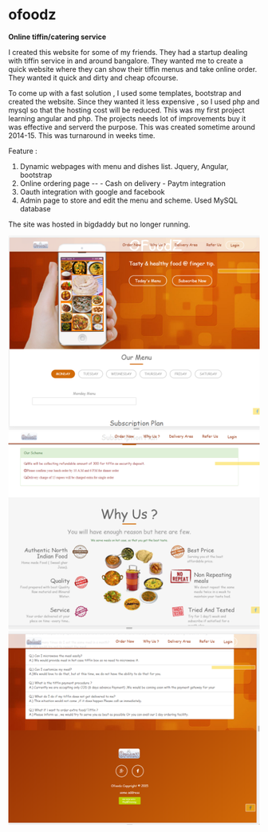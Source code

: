 # ofoodz
**Online tiffin/catering service**

I created this website for some of my friends. They had  a startup dealing with tiffin service in and around bangalore. They wanted me to create a quick website where they can show their tiffin menus and take online order. They wanted it quick and dirty and cheap ofcourse.

To come up with a fast solution , I used some templates, bootstrap and created the website. Since they wanted it less expensive , so I used php and mysql so that the hosting cost will be reduced. This was my first project learning angular and php. The projects needs lot of improvements buy it was effective and serverd the purpose. This was created sometime around 2014-15. This was turnaround in weeks time.

Feature :
1. Dynamic webpages with menu and dishes list. Jquery, Angular, bootstrap
2.  Online ordering page -- 
		 - Cash on delivery
         - Paytm integration
3. Oauth integration with google and facebook
4. Admin page to store and edit the menu and scheme. Used MySQL database

The site was hosted in bigdaddy but no longer running. 

![image capture of the website](https://github.com/rmazumder/ofoodz/blob/master/Capture.PNG)
![image capture of the website](https://github.com/rmazumder/ofoodz/blob/master/Capture1.PNG)
![image capture of the website](https://github.com/rmazumder/ofoodz/blob/master/Capture2.PNG)
